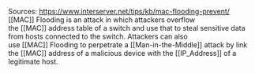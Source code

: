 Sources:
https://www.interserver.net/tips/kb/mac-flooding-prevent/
\
[[MAC]] Flooding is an attack in which attackers overflow the [[MAC]] address table of a switch and use that to steal sensitive data from hosts connected to the switch. Attackers can also use [[MAC]] Flooding to perpetrate a [[Man-in-the-Middle]] attack by link the [[MAC]] address of a malicious device with the [[IP_Address]] of a legitimate host.
